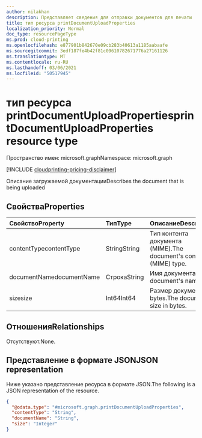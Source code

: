 ```yaml
---
author: nilakhan
description: Представляет сведения для отправки документов для печати
title: тип ресурса printDocumentUploadProperties
localization_priority: Normal
doc_type: resourcePageType
ms.prod: cloud-printing
ms.openlocfilehash: e877901b842670e09cb283b40613a1185aabaafe
ms.sourcegitcommit: 3edf187fe4b42f81c09610782671776a27161126
ms.translationtype: MT
ms.contentlocale: ru-RU
ms.lasthandoff: 03/06/2021
ms.locfileid: "50517945"
---
```

# <a name="printdocumentuploadproperties-resource-type"></a><span data-ttu-id="6732c-103">тип ресурса printDocumentUploadProperties</span><span class="sxs-lookup"><span data-stu-id="6732c-103">printDocumentUploadProperties resource type</span></span>

<span data-ttu-id="6732c-104">Пространство имен: microsoft.graph</span><span class="sxs-lookup"><span data-stu-id="6732c-104">Namespace: microsoft.graph</span></span>

[!INCLUDE [cloudprinting-pricing-disclaimer](../../includes/cloudprinting-pricing-disclaimer.md)]

<span data-ttu-id="6732c-105">Описание загружаемой документации</span><span class="sxs-lookup"><span data-stu-id="6732c-105">Describes the document that is being uploaded</span></span>

## <a name="properties"></a><span data-ttu-id="6732c-106">Свойства</span><span class="sxs-lookup"><span data-stu-id="6732c-106">Properties</span></span>
|<span data-ttu-id="6732c-107">Свойство</span><span class="sxs-lookup"><span data-stu-id="6732c-107">Property</span></span>|<span data-ttu-id="6732c-108">Тип</span><span class="sxs-lookup"><span data-stu-id="6732c-108">Type</span></span>|<span data-ttu-id="6732c-109">Описание</span><span class="sxs-lookup"><span data-stu-id="6732c-109">Description</span></span>|
|:---|:---|:---|
|<span data-ttu-id="6732c-110">contentType</span><span class="sxs-lookup"><span data-stu-id="6732c-110">contentType</span></span>|<span data-ttu-id="6732c-111">String</span><span class="sxs-lookup"><span data-stu-id="6732c-111">String</span></span>|<span data-ttu-id="6732c-112">Тип контента документа (MIME).</span><span class="sxs-lookup"><span data-stu-id="6732c-112">The document's content (MIME) type.</span></span>|
|<span data-ttu-id="6732c-113">documentName</span><span class="sxs-lookup"><span data-stu-id="6732c-113">documentName</span></span>|<span data-ttu-id="6732c-114">Строка</span><span class="sxs-lookup"><span data-stu-id="6732c-114">String</span></span>|<span data-ttu-id="6732c-115">Имя документа.</span><span class="sxs-lookup"><span data-stu-id="6732c-115">The document's name.</span></span>|
|<span data-ttu-id="6732c-116">size</span><span class="sxs-lookup"><span data-stu-id="6732c-116">size</span></span>|<span data-ttu-id="6732c-117">Int64</span><span class="sxs-lookup"><span data-stu-id="6732c-117">Int64</span></span>|<span data-ttu-id="6732c-118">Размер документа в bytes.</span><span class="sxs-lookup"><span data-stu-id="6732c-118">The document's size in bytes.</span></span>|

## <a name="relationships"></a><span data-ttu-id="6732c-119">Отношения</span><span class="sxs-lookup"><span data-stu-id="6732c-119">Relationships</span></span>
<span data-ttu-id="6732c-120">Отсутствуют.</span><span class="sxs-lookup"><span data-stu-id="6732c-120">None.</span></span>

## <a name="json-representation"></a><span data-ttu-id="6732c-121">Представление в формате JSON</span><span class="sxs-lookup"><span data-stu-id="6732c-121">JSON representation</span></span>
<span data-ttu-id="6732c-122">Ниже указано представление ресурса в формате JSON.</span><span class="sxs-lookup"><span data-stu-id="6732c-122">The following is a JSON representation of the resource.</span></span>
<!-- {
  "blockType": "resource",
  "@odata.type": "microsoft.graph.printDocumentUploadProperties"
}
-->
``` json
{
  "@odata.type": "#microsoft.graph.printDocumentUploadProperties",
  "contentType": "String",
  "documentName": "String",
  "size": "Integer"
}
```

